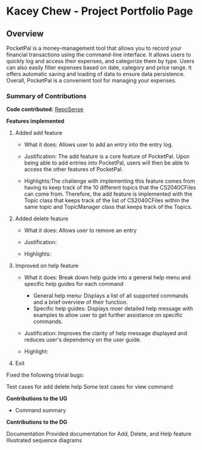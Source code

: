 # Kacey Chew - Project Portfolio Page

## Overview
PocketPal is a money-management tool that allows you to record your financial transactions using the command-line interface.
It allows users to quickly log and access their expenses, and categorize them by type. Users can also easily filter expenses based on date, category and price range.
It offers automatic saving and loading of data to ensure data persistence. Overall, PocketPal is a convenient tool for managing your expenses.


### Summary of Contributions
**Code contributed:** [RepoSense](https://nus-cs2113-ay2223s2.github.io/tp-dashboard/?search=kaceycsn)

**Features implemented**
1. Added add feature
    - What it does: Allows user to add an entry into the entry log.

    - Justification: The add feature is a core feature of PocketPal. Upon being able to add entries into PocketPal, users will then be able to access the other features of PocketPal.

    - Highlights:The challenge with implementing this feature comes from having to keep track of the 10 different topics that the CS2040CFiles can come from. Therefore, the add feature is implemented with the Topic class that keeps track of the list of CS2040CFiles within the same topic and TopicManager class that keeps track of the Topics.


2. Added delete feature
    - What it does: Allows user to remove an entry

    - Justification:

    - Highlights:


3. Improved on help feature
    - What it does: Break down help guide into a general help menu and specific help guides for each command
        - General help menu: Displays a list of all supported commands and a brief overview of their function.
        - Specific help guides: Displays moer detailed help message with examples to allow user to get further assistance on specific commands.

    - Justification: Improves the clarity of help message displayed and reduces user's dependency on the user guide.

    - Highlight:

4. Exit

Fixed the following trivial bugs:

Test cases for add delete help
Some test cases for view command

**Contributions to the UG**
- Command summary

**Contributions to the DG**

Documentation
Provided documentation for Add, Delete, and Help feature
Illustrated sequence diagrams
